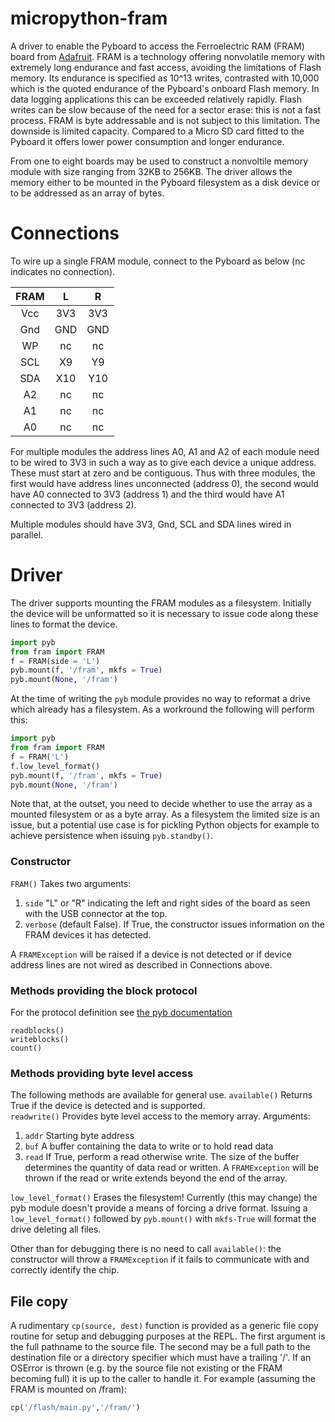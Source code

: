 # micropython-fram
A driver to enable the Pyboard to access the Ferroelectric RAM (FRAM) board from [Adafruit](http://www.adafruit.com/product/1895).
FRAM is a technology offering nonvolatile memory with extremely long endurance and fast access, avoiding
the limitations of Flash memory. Its endurance is specified as 10^13 writes, contrasted with 10,000 which is
the quoted endurance of the Pyboard's onboard Flash memory. In data logging applications this can be exceeded
relatively rapidly. Flash writes can be slow because of the need for a sector erase: this is not a fast process.
FRAM is byte addressable and is not subject to this limitation. The downside is limited capacity. Compared to
a Micro SD card fitted to the Pyboard it offers lower power consumption and longer endurance.

From one to eight boards may be used to construct a nonvoltile memory module with size ranging from 32KB to 256KB.
The driver allows the memory either to be mounted in the Pyboard filesystem as a disk device or to be addressed
as an array of bytes.

# Connections

To wire up a single FRAM module, connect to the Pyboard as below (nc indicates no connection).

| FRAM    |  L  |  R  |
|:-------:|:---:|:---:|
| Vcc     | 3V3 | 3V3 |
| Gnd     | GND | GND |
| WP      | nc  | nc  |
| SCL     | X9  | Y9  |
| SDA     | X10 | Y10 |
| A2      | nc  | nc  |
| A1      | nc  | nc  |
| A0      | nc  | nc  |

For multiple modules the address lines A0, A1 and A2 of each module need to be wired to 3V3 in such a way as
to give each device a unique address. These must start at zero and be contiguous. Thus with three modules, the
first would have address lines unconnected (address 0), the second would have A0 connected to 3V3 (address 1) and the
third would have A1 connected to 3V3 (address 2).

Multiple modules should have 3V3, Gnd, SCL and SDA lines wired in parallel.

# Driver

The driver supports mounting the FRAM modules as a filesystem. Initially the device will be unformatted so
it is necessary to issue code along these lines to format the device.

```python
import pyb 
from fram import FRAM
f = FRAM(side = 'L')
pyb.mount(f, '/fram', mkfs = True)
pyb.mount(None, '/fram')
```

At the time of writing the ``pyb`` module provides no way to reformat a drive which already has a filesystem. As
a workround the following will perform this:

```python
import pyb 
from fram import FRAM
f = FRAM('L')
f.low_level_format()
pyb.mount(f, '/fram', mkfs = True)
pyb.mount(None, '/fram')
```

Note that, at the outset, you need to decide whether to use the array as a mounted filesystem or as
a byte array. As a filesystem the limited size is an issue, but a potential use case is for
pickling Python objects for example to achieve persistence when issuing ``pyb.standby()``.

### Constructor

``FRAM()`` Takes two arguments:
 1. ``side`` "L" or "R" indicating the left and right sides of the board as seen with the
 USB connector at the top.
 2. ``verbose`` (default False). If True, the constructor issues information on the FRAM devices it has detected.
 
 A ``FRAMException`` will be raised if a device is not detected or if device address lines are not
 wired as  described in Connections above.

### Methods providing the block protocol

For the protocol definition see
[the pyb documentation](http://docs.micropython.org/en/latest/library/pyb.html)

``readblocks()``  
``writeblocks()``  
``count()``  

### Methods providing byte level access

The following methods are available for general use.
``available()`` Returns True if the device is detected and is supported.  
``readwrite()`` Provides byte level access to the memory array. Arguments:
 1. ``addr`` Starting byte address
 2. ``buf`` A buffer containing the data to write or to hold read data
 3. ``read`` If True, perform a read otherwise write. The size of the buffer determines the quantity
 of data read or written. A ``FRAMException`` will be thrown if the read or write extends beyond the
 end of the array.

``low_level_format()`` Erases the filesystem! Currently (this may change) the pyb module doesn't
provide a means of forcing a drive format. Issuing a ``low_level_format()`` followed by
``pyb.mount()`` with ``mkfs-True`` will format the drive deleting all files.

Other than for debugging there is no need to call ``available()``: the constructor will throw
a ``FRAMException`` if it fails to communicate with and correctly identify the chip.

## File copy

A rudimentary ``cp(source, dest)`` function is provided as a generic file copy routine for
setup and debugging purposes at the REPL. The first argument is the full pathname to the source file. The
second may be a full path to the destination file or a directory specifier which must have a
trailing '/'. If an OSError is thrown (e.g. by the source file not existing or the FRAM becoming
full) it is up to the caller to handle it. For example (assuming the FRAM is mounted on /fram):

```python
cp('/flash/main.py','/fram/')
```
